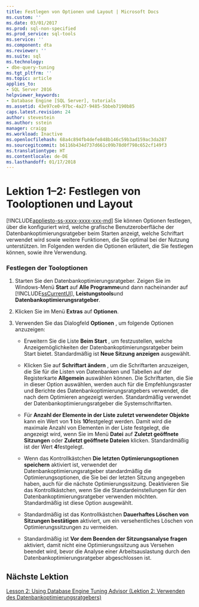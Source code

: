```yaml
---
title: Festlegen von Optionen und Layout | Microsoft Docs
ms.custom: ''
ms.date: 03/01/2017
ms.prod: sql-non-specified
ms.prod_service: sql-tools
ms.service: ''
ms.component: dta
ms.reviewer: ''
ms.suite: sql
ms.technology:
- dbe-query-tuning
ms.tgt_pltfrm: ''
ms.topic: article
applies_to:
- SQL Server 2016
helpviewer_keywords:
- Database Engine [SQL Server], tutorials
ms.assetid: 43e97ce0-97bc-4a27-9485-5bbeb7190b85
caps.latest.revision: 24
author: stevestein
ms.author: sstein
manager: craigg
ms.workload: Inactive
ms.openlocfilehash: 68a4c894fb4defe848b146c59b3ad159ac3da287
ms.sourcegitcommit: b6116b434d737d661c09b78d0f798c652cf149f3
ms.translationtype: HT
ms.contentlocale: de-DE
ms.lasthandoff: 01/17/2018
---
```

# <a name="lesson-1-2---setting-tool-options-and-layout"></a>Lektion 1–2: Festlegen von Tooloptionen und Layout
[!INCLUDE[appliesto-ss-xxxx-xxxx-xxx-md](../../includes/appliesto-ss-xxxx-xxxx-xxx-md.md)] Sie können Optionen festlegen, über die konfiguriert wird, welche grafische Benutzeroberfläche der Datenbankoptimierungsratgeber beim Starten anzeigt, welche Schriftart verwendet wird sowie weitere Funktionen, die Sie optimal bei der Nutzung unterstützen. Im Folgenden werden die Optionen erläutert, die Sie festlegen können, sowie ihre Verwendung.  
  
### <a name="set-the-tool-options"></a>Festlegen der Tooloptionen  
  
1.  Starten Sie den Datenbankoptimierungsratgeber. Zeigen Sie im Windows-Menü **Start** auf **Alle Programme**und dann nacheinander auf [!INCLUDE[ssCurrentUI](../../includes/sscurrentui-md.md)], **Leistungstools**und **Datenbankoptimierungsratgeber**.  
  
2.  Klicken Sie im Menü **Extras** auf **Optionen**.  
  
3.  Verwenden Sie das Dialogfeld **Optionen** , um folgende Optionen anzuzeigen:  
  
    -   Erweitern Sie die Liste **Beim Start** , um festzustellen, welche Anzeigemöglichkeiten der Datenbankoptimierungsratgeber beim Start bietet. Standardmäßig ist **Neue Sitzung anzeigen** ausgewählt.  
  
    -   Klicken Sie auf **Schriftart ändern** , um die Schriftarten anzuzeigen, die Sie für die Listen von Datenbanken und Tabellen auf der Registerkarte **Allgemein** auswählen können. Die Schriftarten, die Sie in dieser Option auswählen, werden auch für die Empfehlungsraster und Berichte des Datenbankoptimierungsratgebers verwendet, die nach dem Optimieren angezeigt werden. Standardmäßig verwendet der Datenbankoptimierungsratgeber die Systemschriftarten.  
  
    -   Für **Anzahl der Elemente in der Liste zuletzt verwendeter Objekte** kann ein Wert von **1** bis **10**festgelegt werden. Damit wird die maximale Anzahl von Elementen in der Liste festgelegt, die angezeigt wird, wenn Sie im Menü **Datei** auf **Zuletzt geöffnete Sitzungen** oder **Zuletzt geöffnete Dateien** klicken. Standardmäßig ist der Wert **4**festgelegt.  
  
    -   Wenn das Kontrollkästchen **Die letzten Optimierungsoptionen speichern** aktiviert ist, verwendet der Datenbankoptimierungsratgeber standardmäßig die Optimierungsoptionen, die Sie bei der letzten Sitzung angegeben haben, auch für die nächste Optimierungssitzung. Deaktivieren Sie das Kontrollkästchen, wenn Sie die Standardeinstellungen für den Datenbankoptimierungsratgeber verwenden möchten. Standardmäßig ist diese Option ausgewählt.  
  
    -   Standardmäßig ist das Kontrollkästchen **Dauerhaftes Löschen von Sitzungen bestätigen** aktiviert, um ein versehentliches Löschen von Optimierungssitzungen zu vermeiden.  
  
    -   Standardmäßig ist **Vor dem Beenden der Sitzungsanalyse fragen** aktiviert, damit nicht eine Optimierungssitzung aus Versehen beendet wird, bevor die Analyse einer Arbeitsauslastung durch den Datenbankoptimierungsratgeber abgeschlossen ist.  
  
## <a name="next-lesson"></a>Nächste Lektion  
[Lesson 2: Using Database Engine Tuning Advisor (Lektion 2: Verwenden des Datenbankoptimierungsratgebers)](../../tools/dta/lesson-2-using-database-engine-tuning-advisor.md)  
  
  
  
